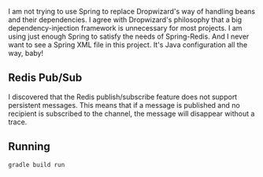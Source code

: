 I am not trying to use Spring to replace Dropwizard's way of handling beans and their dependencies. I agree with Dropwizard's philosophy that a big dependency-injection framework is unnecessary for most projects. I am using just enough Spring to satisfy the needs of Spring-Redis. And I never want to see a Spring XML file in this project. It's Java configuration all the way, baby!

## Redis Pub/Sub

I discovered that the Redis publish/subscribe feature does not support persistent messages. This means that if a message is published and no recipient is subscribed to the channel, the message will disappear without a trace.

## Running

	gradle build run

